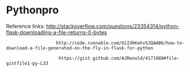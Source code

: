 # Pythonpro



Reference links: http://stackoverflow.com/questions/23354314/python-flask-downloading-a-file-returns-0-bytes

                       http://code.runnable.com/UiIdhKohv5JQAAB6/how-to-download-a-file-generated-on-the-fly-in-flask-for-python
                     
                        https://gist.github.com/AJRenold/4171988#file-gistfile1-py-L33

